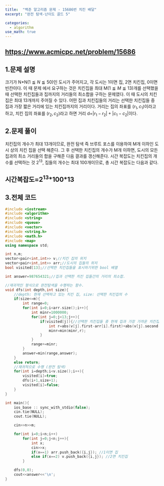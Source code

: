 ```yaml
---
title:  "백준 알고리즘 문제 - 15686번 치킨 배달"
excerpt: "완전 탐색-난이도 골드 5"

categories:
  - algorithm
use_math: true
---
```


<https://www.acmicpc.net/problem/15686>
---

1.문제 설명
---
크기가 N\*N($1≦N≦50$)인 도시가 주어지고, 각 도시는 1이면 집, 2면 치킨집, 0이면 빈칸이다. 이 때 문제
에서 요구하는 것은 치킨집을 최대 M($1≦M≦13$)개를 선택했을때 선택한 치킨집들과 집까지의 거리들의 최소합을
구하는 문제였다. 이 때 도시의 치킨집은 최대 13개까지 주어질 수 있다. 어떤 집과 치킨집들의 거리는 선택한
치킨집들 중 집과 가장 짧은 거리에 있는 치킨집까지의 거리이다. 거리는 집의 좌표를 ($r_1,c_1$)이라고 하고,
치킨 집의 좌표를 ($r_2,c_2$)라고 하면 거리 d=$|r_1-r_2|+|c_1-c_2|$이다.

2.문제 풀이
---
치킨집의 개수가 최대 13개이므로, 완전 탐색 즉 브루트 포스를 이용하여 M개 이하인 도시 상의 치킨 집을 선택 해준다.
그 후 선택한 치킨집의 개수가 M개 이하면, 도시의 모든 집과의 최소 거리들의 합을 구해준 다음 결과를 갱신해준다.
시간 복잡도는 치킨집의 개수를 선택하는 것 2<sup>13</sup>, 집들의 개수는 최대 100개이므로, 총 시간 복잡도는 다음과 같다.

**시간복잡도=2<sup>13</sup>\*100\*13**
---

3.전체 코드
---
``` cpp
#include <iostream>
#include <algorithm>
#include <string>
#include <queue>
#include <vector>
#include <string.h>
#include <math.h>
#include <map>
using namespace std;

int n,m;
vector<pair<int,int>> v;//치킨 집의 위치
vector<pair<int,int>> arr;//도시의 집들의 위치
bool visited[13];//선택한 치킨집들을 표시하기위한 bool 배열

int answer=987654321;//집과 선택한 치킨 집들간의 거리의 최소합.

//재귀적인 형식으로 완전탐색을 수행하는 함수.
void dfs(int depth,int size){
    //depth: 현재 선택하고 있는 치킨 집, size: 선택한 치킨집의 수
    if(size<=m){
        int range=0;
        for(int i=0;i<arr.size();i++){
            int minr=1000000;
            for(int j=0;j<13;j++){
                if(visited[j]){//선택한 치킨집들 중 현재 집과 가장 가까운 치킨집의 거리를 갱신
                    int r=abs(v[j].first-arr[i].first)+abs(v[j].second-arr[i].second);
                    minr=min(minr,r);
                }
            }
            range+=minr;
        }
        answer=min(range,answer);
    }
    else return;
    //재귀적으로 수행 (완전 탐색)
    for(int i=depth;i<v.size();i++){
        visited[i]=true;
        dfs(i+1,size+1);
        visited[i]=false;
    }
}

int main(){
    ios_base :: sync_with_stdio(false);
    cin.tie(NULL);
    cout.tie(NULL);

    cin>>n>>m;

    for(int i=0;i<n;i++)
        for(int j=0;j<n;j++){
            int x;
            cin>>x;
            if(x==1) arr.push_back({i,j}); //1이면 집
            else if(x==2) v.push_back({i,j}); //2면 치킨집
        }

    dfs(0,0);
    cout<<answer<<'\n';
}
```
